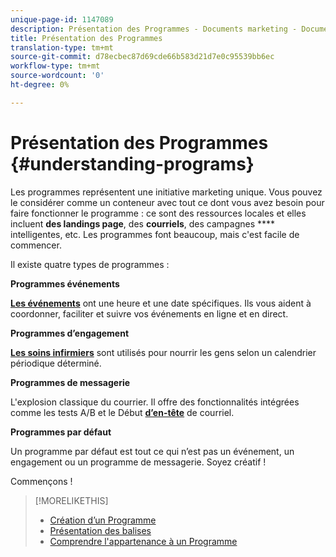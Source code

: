 ```yaml
---
unique-page-id: 1147089
description: Présentation des Programmes - Documents marketing - Documentation du produit
title: Présentation des Programmes
translation-type: tm+mt
source-git-commit: d78ecbec87d69cde66b583d21d7e0c95539bb6ec
workflow-type: tm+mt
source-wordcount: '0'
ht-degree: 0%

---
```



# Présentation des Programmes {#understanding-programs}

Les programmes représentent une initiative marketing unique. Vous pouvez le considérer comme un conteneur avec tout ce dont vous avez besoin pour faire fonctionner le programme : ce sont des ressources locales et elles incluent **des landings page**, des **courriels**, des campagnes **** intelligentes, etc. Les programmes font beaucoup, mais c&#39;est facile de commencer.

Il existe quatre types de programmes :

**Programmes événements**

**[Les événements](/help/marketo/product-docs/demand-generation/events/understanding-events/understanding-event-programs.md)** ont une heure et une date spécifiques. Ils vous aident à coordonner, faciliter et suivre vos événements en ligne et en direct.

**Programmes d’engagement**

**[Les soins infirmiers](/help/marketo/product-docs/email-marketing/drip-nurturing/creating-an-engagement-program/understanding-engagement-programs.md)** sont utilisés pour nourrir les gens selon un calendrier périodique déterminé.

**Programmes de messagerie**

L&#39;explosion **[](/help/marketo/product-docs/email-marketing/email-programs/creating-an-email-program/understanding-email-programs.md)** classique du courrier. Il offre des fonctionnalités intégrées comme les tests A/B et le Début **[d’en-tête](/help/marketo/product-docs/email-marketing/email-programs/email-program-actions/head-start-for-email-programs.md)** de courriel.

**Programmes par défaut**

Un programme par défaut est tout ce qui n’est pas un événement, un engagement ou un programme de messagerie. Soyez créatif !

Commençons !

>[!MORELIKETHIS]
>
>* [Création d’un Programme](/help/marketo/product-docs/email-marketing/email-programs/creating-an-email-program/create-an-email-program.md)
>* [Présentation des balises](/help/marketo/product-docs/core-marketo-concepts/programs/working-with-programs/understanding-tags.md)
>* [Comprendre l&#39;appartenance à un Programme](/help/marketo/product-docs/core-marketo-concepts/programs/creating-programs/understanding-program-membership.md)

